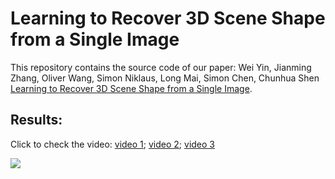 # Learning to Recover 3D Scene Shape from a Single Image
This repository contains the source code of our paper:
Wei Yin, Jianming Zhang, Oliver Wang, Simon Niklaus, Long Mai, Simon Chen, Chunhua Shen [Learning to Recover 3D Scene Shape from a Single Image](https://arxiv.org/abs/2012.09365).


## Results:

Click to check the video:
[video 1](https://user-images.githubusercontent.com/7692314/109900670-ac017b80-7ce7-11eb-86db-175e6af5b534.mov);
[video 2](https://user-images.githubusercontent.com/7692314/109900704-b7ed3d80-7ce7-11eb-9855-0bc11fd2ce0e.mov);
[video 3](https://user-images.githubusercontent.com/7692314/109900857-f256da80-7ce7-11eb-9693-3eedb581f7d1.mov)

[![](http://img.youtube.com/vi/UuT5_GK_TWk/0.jpg)](http://www.youtube.com/watch?v=UuT5_GK_TWk "Learning to recover 3D shape from single images")
